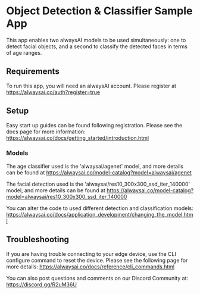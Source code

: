 # Object Detection & Classifier Sample App
This app enables two alwaysAI models to be used simultaneously: one to detect facial objects, and a second to classify the detected faces in terms of age ranges. 

## Requirements
To run this app, you will need an alwaysAI account. Please register at https://alwaysai.co/auth?register=true

## Setup
Easy start up guides can be found following registration. Please see the docs page for more information: https://alwaysai.co/docs/getting_started/introduction.html

### Models
The age classifier used is the 'alwaysai/agenet' model, and more details can be found at https://alwaysai.co/model-catalog?model=alwaysai/agenet


The facial detection used is the 'alwaysai/res10_300x300_ssd_iter_140000' model, and more details can be found at https://alwaysai.co/model-catalog?model=alwaysai/res10_300x300_ssd_iter_140000


You can alter the code to used different detection and classification models: https://alwaysai.co/docs/application_development/changing_the_model.html


## Troubleshooting
If you are having trouble connecting to your edge device, use the CLI configure command to reset the device. Please see the following page for more details: https://alwaysai.co/docs/reference/cli_commands.html

You can also post questions and comments on our Discord Community at: https://discord.gg/R2uM36U
